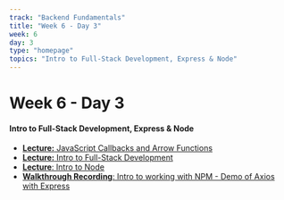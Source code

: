 ```yaml
---
track: "Backend Fundamentals"
title: "Week 6 - Day 3"
week: 6
day: 3
type: "homepage"
topics: "Intro to Full-Stack Development, Express & Node"
---
```


# Week 6 - Day 3

#### Intro to Full-Stack Development, Express & Node
- [**Lecture:** JavaScript Callbacks and Arrow Functions](/backend-fundamentals/week-6/day-3/lecture-materials/javascript-callbacks-and-arrow-functions/) 
- [**Lecture:** Intro to Full-Stack Development](/backend-fundamentals/week-6/day-3/lecture-materials/intro-to-full-stack-development/)
- [**Lecture**: Intro to Node](/backend-fundamentals/week-6/day-3/lecture-materials/intro-to-node/)
- [**Walkthrough Recording**: Intro to working with NPM - Demo of Axios with Express](https://generalassembly.zoom.us/rec/share/g5NiVd1EBEptfhW0Ch-HY4r-H1GcNuwj37hOAstOUQqhv8lYWa7GZ8PiolCQEU3M.iLkwwrGZKxH960dP?startTime=1616884445000)
